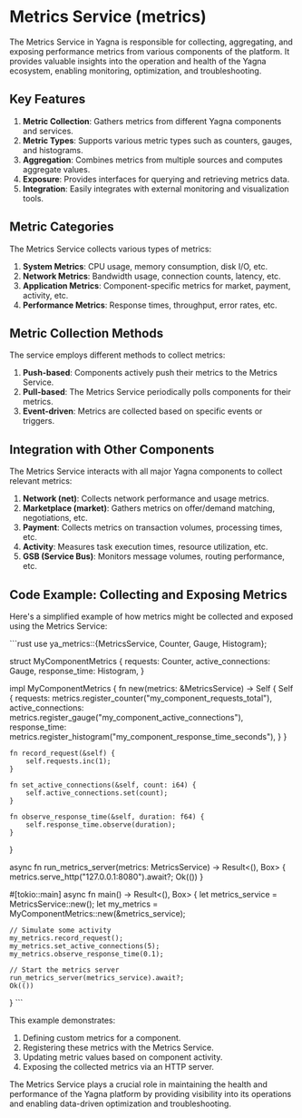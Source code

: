 # Metrics Service (metrics)

The Metrics Service in Yagna is responsible for collecting, aggregating, and exposing performance metrics from various components of the platform. It provides valuable insights into the operation and health of the Yagna ecosystem, enabling monitoring, optimization, and troubleshooting.

## Key Features

1. **Metric Collection**: Gathers metrics from different Yagna components and services.
2. **Metric Types**: Supports various metric types such as counters, gauges, and histograms.
3. **Aggregation**: Combines metrics from multiple sources and computes aggregate values.
4. **Exposure**: Provides interfaces for querying and retrieving metrics data.
5. **Integration**: Easily integrates with external monitoring and visualization tools.

## Metric Categories

The Metrics Service collects various types of metrics:

1. **System Metrics**: CPU usage, memory consumption, disk I/O, etc.
2. **Network Metrics**: Bandwidth usage, connection counts, latency, etc.
3. **Application Metrics**: Component-specific metrics for market, payment, activity, etc.
4. **Performance Metrics**: Response times, throughput, error rates, etc.

## Metric Collection Methods

The service employs different methods to collect metrics:

1. **Push-based**: Components actively push their metrics to the Metrics Service.
2. **Pull-based**: The Metrics Service periodically polls components for their metrics.
3. **Event-driven**: Metrics are collected based on specific events or triggers.

## Integration with Other Components

The Metrics Service interacts with all major Yagna components to collect relevant metrics:

1. **Network (net)**: Collects network performance and usage metrics.
2. **Marketplace (market)**: Gathers metrics on offer/demand matching, negotiations, etc.
3. **Payment**: Collects metrics on transaction volumes, processing times, etc.
4. **Activity**: Measures task execution times, resource utilization, etc.
5. **GSB (Service Bus)**: Monitors message volumes, routing performance, etc.

## Code Example: Collecting and Exposing Metrics

Here's a simplified example of how metrics might be collected and exposed using the Metrics Service:

\```rust
use ya_metrics::{MetricsService, Counter, Gauge, Histogram};

struct MyComponentMetrics {
    requests: Counter,
    active_connections: Gauge,
    response_time: Histogram,
}

impl MyComponentMetrics {
    fn new(metrics: &MetricsService) -> Self {
        Self {
            requests: metrics.register_counter("my_component_requests_total"),
            active_connections: metrics.register_gauge("my_component_active_connections"),
            response_time: metrics.register_histogram("my_component_response_time_seconds"),
        }
    }

    fn record_request(&self) {
        self.requests.inc(1);
    }

    fn set_active_connections(&self, count: i64) {
        self.active_connections.set(count);
    }

    fn observe_response_time(&self, duration: f64) {
        self.response_time.observe(duration);
    }
}

async fn run_metrics_server(metrics: MetricsService) -> Result<(), Box<dyn std::error::Error>> {
    metrics.serve_http("127.0.0.1:8080").await?;
    Ok(())
}

#[tokio::main]
async fn main() -> Result<(), Box<dyn std::error::Error>> {
    let metrics_service = MetricsService::new();
    let my_metrics = MyComponentMetrics::new(&metrics_service);

    // Simulate some activity
    my_metrics.record_request();
    my_metrics.set_active_connections(5);
    my_metrics.observe_response_time(0.1);

    // Start the metrics server
    run_metrics_server(metrics_service).await?;
    Ok(())
}
\```

This example demonstrates:
1. Defining custom metrics for a component.
2. Registering these metrics with the Metrics Service.
3. Updating metric values based on component activity.
4. Exposing the collected metrics via an HTTP server.

The Metrics Service plays a crucial role in maintaining the health and performance of the Yagna platform by providing visibility into its operations and enabling data-driven optimization and troubleshooting.